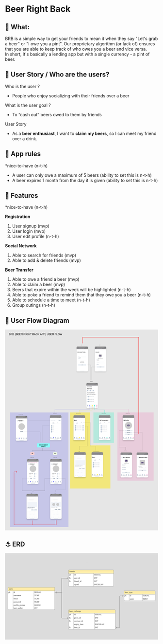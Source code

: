 # Beer Right Back

## 🍺 What:

BRB is a simple way to get your friends to mean it when they say "Let's grab a beer" or "I owe you a pint". Our proprietary algorithm (or lack of) ensures that you are able to keep track of who owes you a beer and vice versa.  
In short, It's basically a lending app but with a single currency - a pint of beer.

## 🤼 User Story / Who are the users?

Who is the user ?

- People who enjoy socializing with their friends over a beer

What is the user goal ?

- To “cash out” beers owed to them by friends

User Story

- As a **beer enthusiast**, I want to **claim my beers**, so I can meet my friend over a drink.

## 📏 App rules
*nice-to-have (n-t-h)

- A user can only owe a maximum of 5 beers (ability to set this is n-t-h)
- A beer expires 1 month from the day it is given (ability to set this is n-t-h)

## 🌈 Features
*nice-to-have (n-t-h)

**Registration**

1. User signup (mvp)
2. User login (mvp)
3. User edit profile (n-t-h)

**Social Network**

1.  Able to search for friends (mvp)
2.  Able to add & delete friends (mvp)

**Beer Transfer**

1. Able to owe a friend a beer (mvp)
2. Able to claim a beer (mvp)
3. Beers that expire within the week will be highlighted (n-t-h)
4. Able to poke a friend to remind them that they owe you a beer (n-t-h)
5. Able to schedule a time to meet (n-t-h)
6. Group outings (n-t-h)

## 📱 User Flow Diagram

![Image of user flow diagram](/readme_images/brb-user-flow-diagram.jpg)

## ⚓ ERD

![Image of user flow diagram](/readme_images/brb-erd.jpg)
